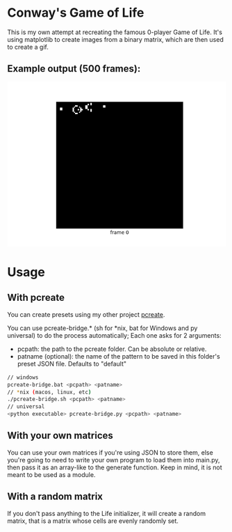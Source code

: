 # Conway's Game of Life
This is my own attempt at recreating the famous 0-player Game of Life. It's using matplotlib to create images from a binary matrix, which are then used to create a gif.

## Example output (500 frames):
![output](https://github.com/ckelyan/Game-of-Life/blob/main/out/out1.gif "With preset 'glidergun'")

# Usage
## With pcreate
You can create presets using my other project [pcreate](https://github.com/ckelyan/pcreate).

You can use pcreate-bridge.* (sh for *nix, bat for Windows and py universal) to do the process automatically;
Each one asks for 2 arguments:
- pcpath: the path to the pcreate folder. Can be absolute or relative. 
- patname (optional): the name of the pattern to be saved in this folder's preset JSON file. Defaults to "default"
```sh
// windows
pcreate-bridge.bat <pcpath> <patname>
// *nix (macos, linux, etc)
./pcreate-bridge.sh <pcpath> <patname>
// universal
<python executable> pcreate-bridge.py <pcpath> <patname>
```

## With your own matrices
You can use your own matrices if you're using JSON to store them, else you're going to need to write your own program to load them into main.py, then pass it as an array-like to the generate function. Keep in mind, it is not meant to be used as a module.

## With a random matrix
If you don't pass anything to the Life initializer, it will create a random matrix, that is a matrix whose cells are evenly randomly set.
